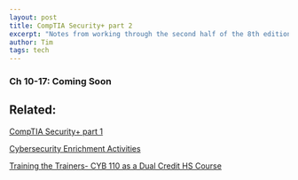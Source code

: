 ```yaml
---
layout: post
title: CompTIA Security+ part 2
excerpt: "Notes from working through the second half of the 8th edition Study Guide."
author: Tim
tags: tech
---
```


### Ch 10-17: Coming Soon

## Related:  
[CompTIA Security+ part 1](/2023/12/05/comptia.html)  

[Cybersecurity Enrichment Activities](/2020/08/17/cybersecurity-enrichment.html)  

[Training the Trainers- CYB 110 as a Dual Credit HS Course](/2021/06/18/cyb-110.html)